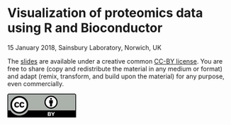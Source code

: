 # Visualization of proteomics data using R and Bioconductor

15 January 2018, Sainsbury Laboratory, Norwich, UK

The [slides](http://bit.ly/20180115tsl) are available under a creative
common
[CC-BY license](http://creativecommons.org/licenses/by/4.0/). You are
free to share (copy and redistribute the material in any medium or
format) and adapt (remix, transform, and build upon the material) for
any purpose, even commercially.

![CC-BY](./img/cc1.jpg)




